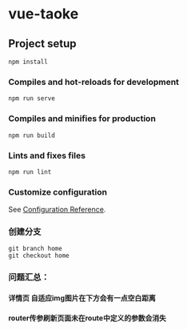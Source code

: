 # vue-taoke

## Project setup
```
npm install
```

### Compiles and hot-reloads for development
```
npm run serve
```

### Compiles and minifies for production
```
npm run build
```

### Lints and fixes files
```
npm run lint
```

### Customize configuration
See [Configuration Reference](https://cli.vuejs.org/config/).

### 创建分支
```
git branch home
git checkout home
```
### 问题汇总：
#### 详情页 自适应img图片在下方会有一点空白距离
#### router传参刷新页面未在route中定义的参数会消失